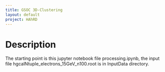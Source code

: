 ```yaml
---
title: GSOC 3D-Clustering
layout: default
project: HAhRD
---
```


# Description

The starting point is this jupyter notebook file processing.ipynb, the input file hgcalNtuple_electrons_15GeV_n100.root is in InputData directory.




